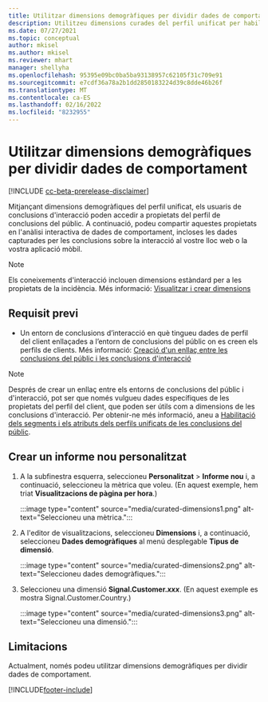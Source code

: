 ```yaml
---
title: Utilitzar dimensions demogràfiques per dividir dades de comportament (dimensions curades)
description: Utilitzeu dimensions curades del perfil unificat per habilitar les propietats del perfil del client de les conclusions del públic.
ms.date: 07/27/2021
ms.topic: conceptual
author: mkisel
ms.author: mkisel
ms.reviewer: mhart
manager: shellyha
ms.openlocfilehash: 95395e09bc0ba5ba93138957c62105f31c709e91
ms.sourcegitcommit: e7cdf36a78a2b1dd2850183224d39c8dde46b26f
ms.translationtype: MT
ms.contentlocale: ca-ES
ms.lasthandoff: 02/16/2022
ms.locfileid: "8232955"
---
```

# <a name="use-demographic-dimensions-for-splitting-behavioral-data"></a>Utilitzar dimensions demogràfiques per dividir dades de comportament

[!INCLUDE [cc-beta-prerelease-disclaimer](includes/cc-beta-prerelease-disclaimer.md)]

Mitjançant dimensions demogràfiques del perfil unificat, els usuaris de conclusions d'interacció poden accedir a propietats del perfil de conclusions del públic. A continuació, podeu compartir aquestes propietats en l'anàlisi interactiva de dades de comportament, incloses les dades capturades per les conclusions sobre la interacció al vostre lloc web o la vostra aplicació mòbil.

>[!NOTE]
> Els coneixements d'interacció inclouen dimensions estàndard per a les propietats de la incidència. Més informació: [Visualitzar i crear dimensions](dimensions.md)

## <a name="prerequisite"></a>Requisit previ

- Un entorn de conclusions d’interacció en què tingueu dades de perfil del client enllaçades a l’entorn de conclusions del públic on es creen els perfils de clients. Més informació: [Creació d'un enllaç entre les conclusions del públic i les conclusions d'interacció](integrate-audience-insights-engagement-insights.md)

> [!NOTE]
> Després de crear un enllaç entre els entorns de conclusions del públic i d'interacció, pot ser que només vulgueu dades específiques de les propietats del perfil del client, que poden ser útils com a dimensions de les conclusions d'interacció. Per obtenir-ne més informació, aneu a [Habilitació dels segments i els atributs dels perfils unificats de les conclusions del públic](integrate-audience-insights-engagement-insights.md#enable-audience-insights-unified-profiles-attributes-and-segments).

## <a name="create-a-new-custom-report"></a>Crear un informe nou personalitzat

1. A la subfinestra esquerra, seleccioneu **Personalitzat** > **Informe nou** i, a continuació, seleccioneu la mètrica que voleu. (En aquest exemple, hem triat **Visualitzacions de pàgina per hora**.)

    :::image type="content" source="media/curated-dimensions1.png" alt-text="Seleccioneu una mètrica.":::

2. A l'editor de visualitzacions, seleccioneu **Dimensions** i, a continuació, seleccioneu **Dades demogràfiques** al menú desplegable **Tipus de dimensió**.

    :::image type="content" source="media/curated-dimensions2.png" alt-text="Seleccioneu dades demogràfiques.":::

3. Seleccioneu una dimensió **Signal.Customer.*xxx***. (En aquest exemple es mostra Signal.Customer.Country.)

    :::image type="content" source="media/curated-dimensions3.png" alt-text="Seleccioneu una dimensió.":::
  
## <a name="limitations"></a>Limitacions

Actualment, només podeu utilitzar dimensions demogràfiques per dividir dades de comportament.


[!INCLUDE[footer-include](../includes/footer-banner.md)]
